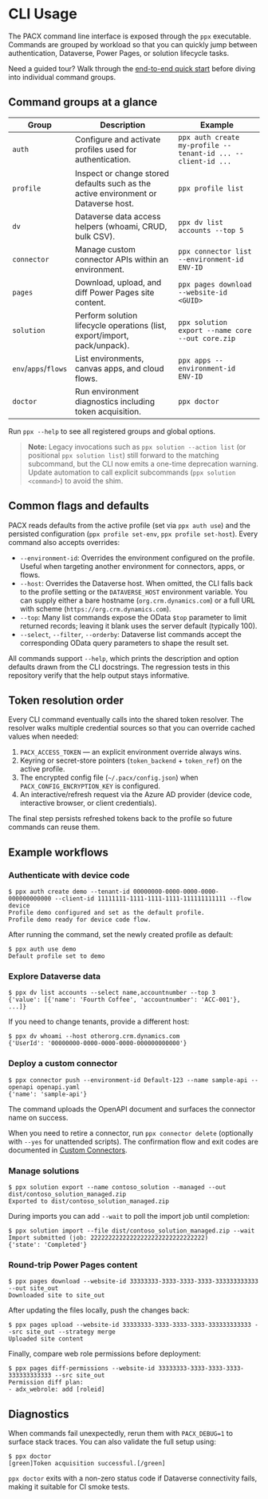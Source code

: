 
# CLI Usage

The PACX command line interface is exposed through the `ppx` executable. Commands are grouped by workload so that you can quickly jump between authentication, Dataverse, Power Pages, or solution lifecycle tasks.

Need a guided tour? Walk through the [end-to-end quick start](01-installation.md#end-to-end-quick-start-scenario) before diving into individual command groups.

## Command groups at a glance

| Group | Description | Example |
| --- | --- | --- |
| `auth` | Configure and activate profiles used for authentication. | `ppx auth create my-profile --tenant-id ... --client-id ...` |
| `profile` | Inspect or change stored defaults such as the active environment or Dataverse host. | `ppx profile list` |
| `dv` | Dataverse data access helpers (whoami, CRUD, bulk CSV). | `ppx dv list accounts --top 5` |
| `connector` | Manage custom connector APIs within an environment. | `ppx connector list --environment-id ENV-ID` |
| `pages` | Download, upload, and diff Power Pages site content. | `ppx pages download --website-id <GUID>` |
| `solution` | Perform solution lifecycle operations (list, export/import, pack/unpack). | `ppx solution export --name core --out core.zip` |
| `env`/`apps`/`flows` | List environments, canvas apps, and cloud flows. | `ppx apps --environment-id ENV-ID` |
| `doctor` | Run environment diagnostics including token acquisition. | `ppx doctor` |

Run `ppx --help` to see all registered groups and global options.

> **Note:** Legacy invocations such as `ppx solution --action list` (or positional `ppx solution list`)
> still forward to the matching subcommand, but the CLI now emits a one-time deprecation warning.
> Update automation to call explicit subcommands (`ppx solution <command>`) to avoid the shim.

## Common flags and defaults

PACX reads defaults from the active profile (set via `ppx auth use`) and the persisted configuration (`ppx profile set-env`, `ppx profile set-host`). Every command also accepts overrides:

- `--environment-id`: Overrides the environment configured on the profile. Useful when targeting another environment for connectors, apps, or flows.
- `--host`: Overrides the Dataverse host. When omitted, the CLI falls back to the profile setting or the `DATAVERSE_HOST` environment variable. You can supply either a bare hostname (`org.crm.dynamics.com`) or a full URL with scheme (`https://org.crm.dynamics.com`).
- `--top`: Many list commands expose the OData `$top` parameter to limit returned records; leaving it blank uses the server default (typically 100).
- `--select`, `--filter`, `--orderby`: Dataverse list commands accept the corresponding OData query parameters to shape the result set.

All commands support `--help`, which prints the description and option defaults drawn from the CLI docstrings. The regression tests in this repository verify that the help output stays informative.

## Token resolution order

Every CLI command eventually calls into the shared token resolver. The resolver walks multiple credential sources so that you can override cached values when needed:

1. `PACX_ACCESS_TOKEN` — an explicit environment override always wins.
2. Keyring or secret-store pointers (`token_backend` + `token_ref`) on the active profile.
3. The encrypted config file (`~/.pacx/config.json`) when `PACX_CONFIG_ENCRYPTION_KEY` is configured.
4. An interactive/refresh request via the Azure AD provider (device code, interactive browser, or client credentials).

The final step persists refreshed tokens back to the profile so future commands can reuse them.

## Example workflows

### Authenticate with device code

```shell
$ ppx auth create demo --tenant-id 00000000-0000-0000-0000-000000000000 --client-id 11111111-1111-1111-1111-111111111111 --flow device
Profile demo configured and set as the default profile.
Profile demo ready for device code flow.
```

After running the command, set the newly created profile as default:

```shell
$ ppx auth use demo
Default profile set to demo
```

### Explore Dataverse data

```shell
$ ppx dv list accounts --select name,accountnumber --top 3
{'value': [{'name': 'Fourth Coffee', 'accountnumber': 'ACC-001'}, ...]}
```

If you need to change tenants, provide a different host:

```shell
$ ppx dv whoami --host otherorg.crm.dynamics.com
{'UserId': '00000000-0000-0000-0000-000000000000'}
```

### Deploy a custom connector

```shell
$ ppx connector push --environment-id Default-123 --name sample-api --openapi openapi.yaml
{'name': 'sample-api'}
```

The command uploads the OpenAPI document and surfaces the connector name on success.

When you need to retire a connector, run `ppx connector delete` (optionally with
`--yes` for unattended scripts). The confirmation flow and exit codes are
documented in [Custom Connectors](./06-connectors.md#delete-a-connector).

### Manage solutions

```shell
$ ppx solution export --name contoso_solution --managed --out dist/contoso_solution_managed.zip
Exported to dist/contoso_solution_managed.zip
```

During imports you can add `--wait` to poll the import job until completion:

```shell
$ ppx solution import --file dist/contoso_solution_managed.zip --wait
Import submitted (job: 22222222222222222222222222222222)
{'state': 'Completed'}
```

### Round-trip Power Pages content

```shell
$ ppx pages download --website-id 33333333-3333-3333-3333-333333333333 --out site_out
Downloaded site to site_out
```

After updating the files locally, push the changes back:

```shell
$ ppx pages upload --website-id 33333333-3333-3333-3333-333333333333 --src site_out --strategy merge
Uploaded site content
```

Finally, compare web role permissions before deployment:

```shell
$ ppx pages diff-permissions --website-id 33333333-3333-3333-3333-333333333333 --src site_out
Permission diff plan:
- adx_webrole: add [roleid]
```

## Diagnostics

When commands fail unexpectedly, rerun them with `PACX_DEBUG=1` to surface stack traces. You can also validate the full setup using:

```shell
$ ppx doctor
[green]Token acquisition successful.[/green]
```

`ppx doctor` exits with a non-zero status code if Dataverse connectivity fails, making it suitable for CI smoke tests.
